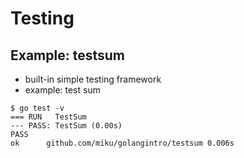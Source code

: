 # Testing

## Example: testsum

* built-in simple testing framework
* example: test sum

```shell
$ go test -v
=== RUN   TestSum
--- PASS: TestSum (0.00s)
PASS
ok  	github.com/miku/golangintro/testsum	0.006s
```
